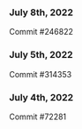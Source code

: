 ### July 8th, 2022

Commit #246822

### July 5th, 2022

Commit #314353


### July 4th, 2022

Commit #72281
